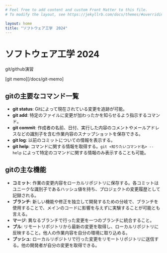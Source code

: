 ```yaml
---
# Feel free to add content and custom Front Matter to this file.
# To modify the layout, see https://jekyllrb.com/docs/themes/#overriding-theme-defaults

layout: home
title: "ソフトウェア工学　2024"
---
```


# ソフトウェア工学 2024

git/github演習

[git memo][/docs/git-memo]

## gitの主要なコマンド一覧

- **git status**: Gitによって現在されている変更を追跡が可能。
- **git add**: 特定のファイルに変更が加わったかを知らせるよう指示するコマンド。
- **git commit**: 作成者の名前、日付、実行した内容のコメントやメールアドレスなどの識別子を含む作業内容のスナップショットを保存できる。
- **git log**: 以前のコミットについての情報を表示する。
- **git help**: コマンドに関する情報を取得する。`git <知りたいコマンド名> --help` によって特定のコマンドに関する情報のみ表示することも可能。

## gitの主な機能

- **コミット**: 作業の変更内容をローカルリポジトリに保存する。各コミットはユニークな識別子であるハッシュ値を持ち、プロジェクトの変更履歴として記録される。
- **ブランチ**: 新しい機能や修正を独立して開発するための分岐で、ブランチを使用することで、メインのコードに影響を与えずに実験することが可能とも言える。
- **マージ**: 異なるブランチで行った変更を一つのブランチに統合すること。
- **プル**: リモートリポジトリから最新の変更を取得し、ローカルリポジトリに反映すること。他人の作業内容を自分の環境に取り込める。
- **プッシュ**: ローカルリポジトリで行った変更をリモートリポジトリに送信する。他の開発者が自分の変更を取得できる。
